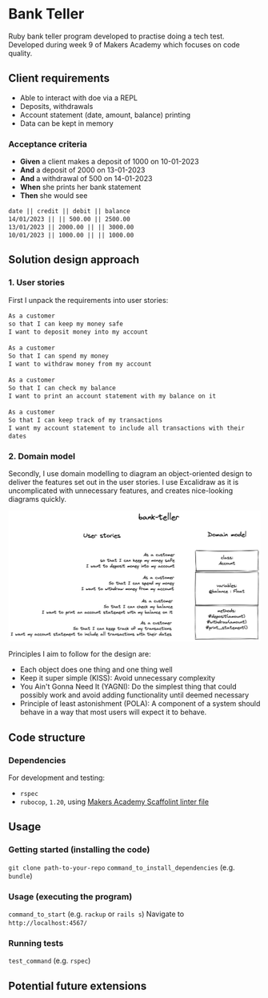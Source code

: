 # Bank Teller 

Ruby bank teller program developed to practise doing a tech test. Developed during week 9 of Makers Academy which focuses on code quality.

## Client requirements

* Able to interact with doe via a REPL
* Deposits, withdrawals
* Account statement (date, amount, balance) printing
* Data can be kept in memory

### Acceptance criteria

* **Given** a client makes a deposit of 1000 on 10-01-2023
* **And** a deposit of 2000 on 13-01-2023
* **And** a withdrawal of 500 on 14-01-2023
* **When** she prints her bank statement
* **Then** she would see

```
date || credit || debit || balance
14/01/2023 || || 500.00 || 2500.00
13/01/2023 || 2000.00 || || 3000.00
10/01/2023 || 1000.00 || || 1000.00
```

## Solution design approach

### 1. User stories

First I unpack the requirements into user stories: 

```
As a customer
so that I can keep my money safe
I want to deposit money into my account

As a customer
So that I can spend my money
I want to withdraw money from my account

As a customer
So that I can check my balance
I want to print an account statement with my balance on it

As a customer
So that I can keep track of my transactions
I want my account statement to include all transactions with their dates
```

### 2. Domain model

Secondly, I use domain modelling to diagram an object-oriented design to deliver the features set out in the user stories. I use Excalidraw as it is uncomplicated with unnecessary features, and creates nice-looking diagrams quickly.

![](assets/bank-teller-v1.excalidraw.png)

Principles I aim to follow for the design are:
- Each object does one thing and one thing well
- Keep it super simple (KISS): Avoid unnecessary complexity
- You Ain't Gonna Need It (YAGNI): Do the simplest thing that could possibly work and avoid adding functionality until deemed necessary
- Principle of least astonishment (POLA): A component of a system should behave in a way that most users will expect it to behave.





## Code structure

### Dependencies

For development and testing:
* `rspec`
* `rubocop`, `1.20`, using [Makers Academy Scaffolint linter file](https://github.com/makersacademy/scaffolint)

## Usage

### Getting started (installing the code)

`git clone path-to-your-repo`
`command_to_install_dependencies` (e.g. `bundle`)

### Usage (executing the program)

`command_to_start` (e.g. `rackup` or `rails s`)
Navigate to `http://localhost:4567/`

### Running tests

`test_command` (e.g. `rspec`)

## Potential future extensions